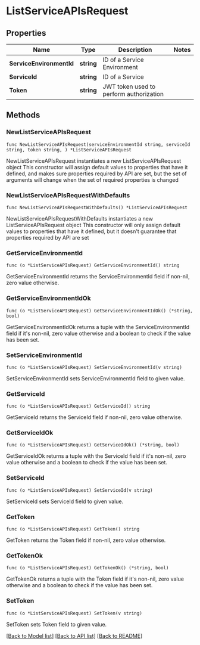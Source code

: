 # ListServiceAPIsRequest

## Properties

Name | Type | Description | Notes
------------ | ------------- | ------------- | -------------
**ServiceEnvironmentId** | **string** | ID of a Service Environment | 
**ServiceId** | **string** | ID of a Service | 
**Token** | **string** | JWT token used to perform authorization | 

## Methods

### NewListServiceAPIsRequest

`func NewListServiceAPIsRequest(serviceEnvironmentId string, serviceId string, token string, ) *ListServiceAPIsRequest`

NewListServiceAPIsRequest instantiates a new ListServiceAPIsRequest object
This constructor will assign default values to properties that have it defined,
and makes sure properties required by API are set, but the set of arguments
will change when the set of required properties is changed

### NewListServiceAPIsRequestWithDefaults

`func NewListServiceAPIsRequestWithDefaults() *ListServiceAPIsRequest`

NewListServiceAPIsRequestWithDefaults instantiates a new ListServiceAPIsRequest object
This constructor will only assign default values to properties that have it defined,
but it doesn't guarantee that properties required by API are set

### GetServiceEnvironmentId

`func (o *ListServiceAPIsRequest) GetServiceEnvironmentId() string`

GetServiceEnvironmentId returns the ServiceEnvironmentId field if non-nil, zero value otherwise.

### GetServiceEnvironmentIdOk

`func (o *ListServiceAPIsRequest) GetServiceEnvironmentIdOk() (*string, bool)`

GetServiceEnvironmentIdOk returns a tuple with the ServiceEnvironmentId field if it's non-nil, zero value otherwise
and a boolean to check if the value has been set.

### SetServiceEnvironmentId

`func (o *ListServiceAPIsRequest) SetServiceEnvironmentId(v string)`

SetServiceEnvironmentId sets ServiceEnvironmentId field to given value.


### GetServiceId

`func (o *ListServiceAPIsRequest) GetServiceId() string`

GetServiceId returns the ServiceId field if non-nil, zero value otherwise.

### GetServiceIdOk

`func (o *ListServiceAPIsRequest) GetServiceIdOk() (*string, bool)`

GetServiceIdOk returns a tuple with the ServiceId field if it's non-nil, zero value otherwise
and a boolean to check if the value has been set.

### SetServiceId

`func (o *ListServiceAPIsRequest) SetServiceId(v string)`

SetServiceId sets ServiceId field to given value.


### GetToken

`func (o *ListServiceAPIsRequest) GetToken() string`

GetToken returns the Token field if non-nil, zero value otherwise.

### GetTokenOk

`func (o *ListServiceAPIsRequest) GetTokenOk() (*string, bool)`

GetTokenOk returns a tuple with the Token field if it's non-nil, zero value otherwise
and a boolean to check if the value has been set.

### SetToken

`func (o *ListServiceAPIsRequest) SetToken(v string)`

SetToken sets Token field to given value.



[[Back to Model list]](../README.md#documentation-for-models) [[Back to API list]](../README.md#documentation-for-api-endpoints) [[Back to README]](../README.md)


